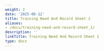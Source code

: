 ```yaml
---
weight: 2
date: '2025-06-12'
title: Training Need And Record Sheet 1
aliases:
- /docs/training-need-and-record-sheet_1/
description: ''
linkTitle: Training Need And Record Sheet 1
type: docs
---
```



